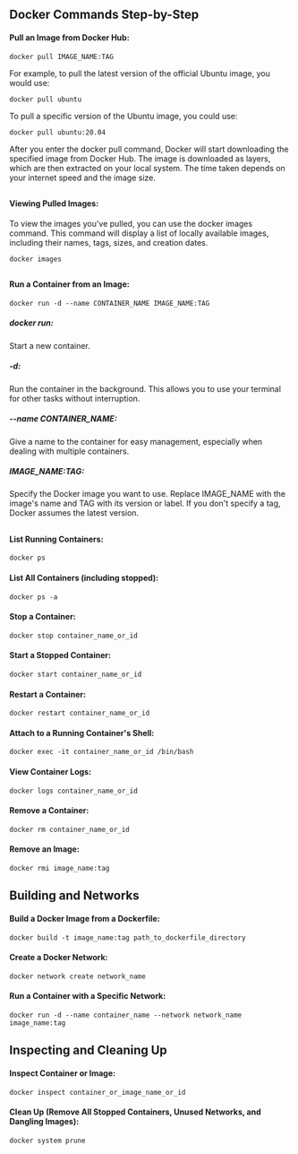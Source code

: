 ## Docker Commands Step-by-Step

#### Pull an Image from Docker Hub:
```
docker pull IMAGE_NAME:TAG
```

For example, to pull the latest version of the official Ubuntu image, you would use:

```
docker pull ubuntu
```
To pull a specific version of the Ubuntu image, you could use:
```
docker pull ubuntu:20.04
```
After you enter the docker pull command, Docker will start downloading the specified image from Docker Hub. The image is downloaded as layers, which are then extracted on your local system. The time taken depends on your internet speed and the image size.
##

#### Viewing Pulled Images:
To view the images you've pulled, you can use the docker images command. This command will display a list of locally available images, including their names, tags, sizes, and creation dates.
```
docker images
```
##
#### Run a Container from an Image:

```
docker run -d --name CONTAINER_NAME IMAGE_NAME:TAG
```

##### docker run: 
Start a new container.

##### -d: 
Run the container in the background. This allows you to use your terminal for other tasks without interruption.

##### --name CONTAINER_NAME: 
Give a name to the container for easy management, especially when dealing with multiple containers.

##### IMAGE_NAME:TAG: 
Specify the Docker image you want to use. Replace IMAGE_NAME with the image's name and TAG with its version or label. If you don't specify a tag, Docker assumes the latest version.
##
#### List Running Containers:
```
docker ps
```
#### List All Containers (including stopped):
```
docker ps -a
```

#### Stop a Container:
```
docker stop container_name_or_id
```
#### Start a Stopped Container:
```
docker start container_name_or_id
```
#### Restart a Container:
```
docker restart container_name_or_id
```


#### Attach to a Running Container's Shell:
 ```
 docker exec -it container_name_or_id /bin/bash
 ```

#### View Container Logs:
 ```
 docker logs container_name_or_id
 ```

#### Remove a Container:
 ```
 docker rm container_name_or_id
 ```

#### Remove an Image:
 ```
 docker rmi image_name:tag
 ```

## Building and Networks

#### Build a Docker Image from a Dockerfile:
 ```
 docker build -t image_name:tag path_to_dockerfile_directory
 ```

#### Create a Docker Network:
 ```
 docker network create network_name
 ```

#### Run a Container with a Specific Network:
 ```
 docker run -d --name container_name --network network_name image_name:tag
 ```

## Inspecting and Cleaning Up

#### Inspect Container or Image:
 ```
 docker inspect container_or_image_name_or_id
 ```

#### Clean Up (Remove All Stopped Containers, Unused Networks, and Dangling Images):
 ```
 docker system prune
 ```





